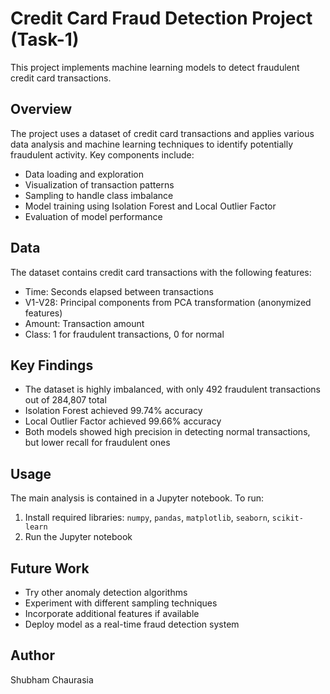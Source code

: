 # Credit Card Fraud Detection Project (Task-1) 

This project implements machine learning models to detect fraudulent credit card transactions.

## Overview

The project uses a dataset of credit card transactions and applies various data analysis and machine learning techniques to identify potentially fraudulent activity. Key components include:

- Data loading and exploration
- Visualization of transaction patterns 
- Sampling to handle class imbalance
- Model training using Isolation Forest and Local Outlier Factor
- Evaluation of model performance

## Data

The dataset contains credit card transactions with the following features:
- Time: Seconds elapsed between transactions
- V1-V28: Principal components from PCA transformation (anonymized features)
- Amount: Transaction amount
- Class: 1 for fraudulent transactions, 0 for normal

## Key Findings

- The dataset is highly imbalanced, with only 492 fraudulent transactions out of 284,807 total
- Isolation Forest achieved 99.74% accuracy 
- Local Outlier Factor achieved 99.66% accuracy
- Both models showed high precision in detecting normal transactions, but lower recall for fraudulent ones

## Usage

The main analysis is contained in a Jupyter notebook. To run:

1. Install required libraries: `numpy`, `pandas`, `matplotlib`, `seaborn`, `scikit-learn`
2. Run the Jupyter notebook

## Future Work

- Try other anomaly detection algorithms
- Experiment with different sampling techniques
- Incorporate additional features if available
- Deploy model as a real-time fraud detection system

## Author

Shubham Chaurasia
